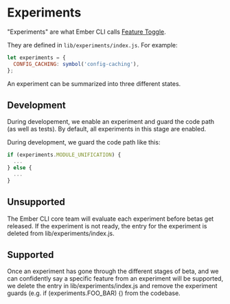 # Experiments

"Experiments" are what Ember CLI calls [Feature Toggle](https://en.wikipedia.org/wiki/Feature_toggle).

They are defined in `lib/experiments/index.js`. For example:

```javascript
let experiments = {
  CONFIG_CACHING: symbol('config-caching'),
};

```

An experiment can be summarized into three different states.

## Development
During developement, we enable an experiment and guard the code path (as well
as tests). By default, all experiments in this stage are enabled.

During development, we guard the code path like this:

```javascript
if (experiments.MODULE_UNIFICATION) {
  ...
} else {
  ...
}
```

## Unsupported
The Ember CLI core team will evaluate each experiment before betas get released.
If the experiment is not ready, the entry for the experiment is deleted from
lib/experiments/index.js.

## Supported
Once an experiment has gone through the different stages of beta, and we can
confidently say a specific feature from an experiment will be supported, we
delete the entry in lib/experiments/index.js and remove the experiment guards
(e.g. if (experiments.FOO_BAR) {) from the codebase.
